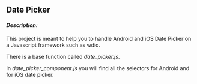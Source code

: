 ## **Date Picker**


#### _Description:_

This project is meant to help you to handle Android and iOS Date Picker on a Javascript framework 
such as wdio.

There is a base function called *date_picker.js*. 

In *date_picker_component.js* you will find all the selectors for Android and for iOS date picker.